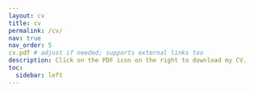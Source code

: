 ```yaml
---
layout: cv
title: cv
permalink: /cv/
nav: true
nav_order: 5
cv.pdf # adjust if needed; supports external links too
description: Click on the PDF icon on the right to download my CV.
toc:
  sidebar: left
---
```

